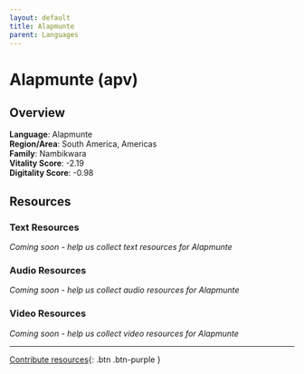 ```yaml
---
layout: default
title: Alapmunte
parent: Languages
---
```


# Alapmunte (apv)

## Overview

**Language**: Alapmunte  
**Region/Area**: South America, Americas  
**Family**: Nambikwara  
**Vitality Score**: -2.19  
**Digitality Score**: -0.98  

## Resources

### Text Resources
*Coming soon - help us collect text resources for Alapmunte*

### Audio Resources
*Coming soon - help us collect audio resources for Alapmunte*

### Video Resources
*Coming soon - help us collect video resources for Alapmunte*

---

[Contribute resources](https://fairtrain.github.io/){: .btn .btn-purple }
